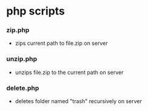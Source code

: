 # php scripts

### zip.php
- zips current path to file.zip on server
 ### unzip.php
- unzips file.zip to the current path on server
 ### delete.php
- deletes folder named "trash" recursively on server
 

